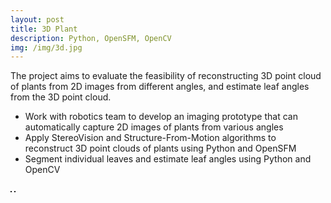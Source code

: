 ```yaml
---
layout: post
title: 3D Plant
description: Python, OpenSFM, OpenCV
img: /img/3d.jpg
---
```


The project aims to evaluate the feasibility of reconstructing 3D point cloud of plants from 2D images from different angles, and estimate leaf angles from the 3D point cloud.
- Work with robotics team to develop an imaging prototype that can automatically capture 2D images of plants from various angles
- Apply StereoVision and Structure-From-Motion algorithms to reconstruct 3D point clouds of plants using Python and OpenSFM
- Segment individual leaves and estimate leaf angles using Python and OpenCV

<div class="img_row">
	<img class="col one" src="{{ site.baseurl }}/img/3d.jpg" alt="" title="3D Point Clount" border="1"/>
	<img class="col one" src="{{ site.baseurl }}/img/leaf_angle.jpg" alt="" title="Leaf Angle" border="1"/>        
</div>